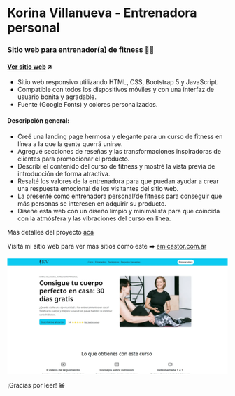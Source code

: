 # Korina Villanueva - Entrenadora personal
### Sitio web para entrenador(a) de fitness 🏋️‍♀️
#### [Ver sitio web]() ↗️

- Sitio web responsivo utilizando HTML, CSS, Bootstrap 5 y JavaScript.
- Compatible con todos los dispositivos móviles y con una interfaz de usuario bonita y agradable.
- Fuente (Google Fonts) y colores personalizados.

#### Descripción general:
- Creé una landing page hermosa y elegante para un curso de fitness en línea a la que la gente querrá unirse.
- Agregué secciones de reseñas y las transformaciones inspiradoras de clientes para promocionar el producto.
- Describí el contenido del curso de fitness y mostré la vista previa de introducción de forma atractiva.
- Resalté los valores de la entrenadora para que puedan ayudar a crear una respuesta emocional de los visitantes del sitio web.
- La presenté como entrenadora personal/de fitness para conseguir que más personas se interesen en adquirir su producto.
- Diseñé esta web con un diseño limpio y minimalista para que coincida con la atmósfera y las vibraciones del curso en línea.

Más detalles del proyecto [acá]()  

Visitá mi sitio web para ver más sitios como este ➡️ [emicastor.com.ar](https://emicastor.com.ar)

![Captura de pantalla del sitio web de Korina Villanueva](/assets/img/preview.webp)

¡Gracias por leer! 😀
